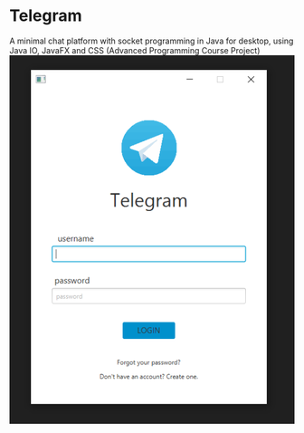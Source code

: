 # Telegram
 A minimal chat platform with socket programming in Java for desktop, using Java IO, JavaFX and CSS (Advanced Programming Course Project)
![alt text](https://github.com/YarandiY/Telegram/blob/main/images/main.PNG?raw=true)
